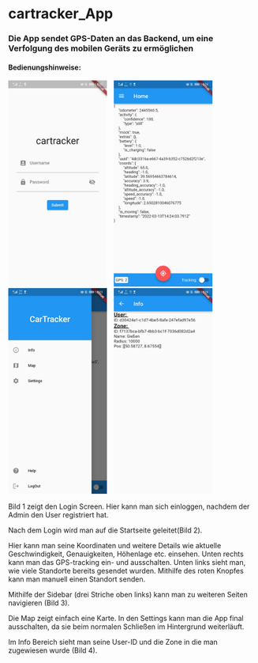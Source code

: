 # cartracker_App

### Die App sendet GPS-Daten an das Backend, um eine Verfolgung des mobilen Geräts zu ermöglichen

#### Bedienungshinweise:

<p>
    <img src="../pictures/Screenshot%20App%203.jpeg" alt="App-Login" width="200" style="margin-right: 10px"/>
    <img src="../pictures/Screenshot%20App%201.jpeg" alt="App-Startseite" width="200" style="margin-right: 10px"/>
    <img src="../pictures/Screenshot%20App%202.jpeg" alt="App-Sidebar" width="200" style="margin-right: 10px"/>
    <img src="../pictures/Screenshot%20App%204.jpeg" alt="App-Info" width="200"/>
</p>

[comment]: <> (![App-Login]&#40;../pictures/Screenshot%20App%203.1.jpeg&#41;)
Bild 1 zeigt den Login Screen.
Hier kann man sich einloggen, nachdem der Admin den User registriert hat.

Nach dem Login wird man auf die Startseite geleitet(Bild 2).

Hier kann man seine Koordinaten und weitere Details wie aktuelle Geschwindigkeit,
Genauigkeiten, Höhenlage etc. einsehen. Unten rechts kann man das GPS-tracking
ein- und ausschalten. Unten links sieht man, wie viele Standorte bereits gesendet wurden.
Mithilfe des roten Knopfes kann man manuell einen Standort senden.

Mithilfe der Sidebar (drei Striche oben links) kann man zu weiteren Seiten navigieren (Bild 3).

Die Map zeigt einfach eine Karte. In den Settings kann man die App final ausschalten,
da sie beim normalen Schließen im Hintergrund weiterläuft.

Im Info Bereich sieht man seine User-ID und die Zone in die man zugewiesen wurde (Bild 4).


